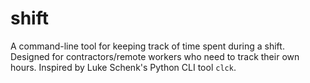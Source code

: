 # shift
A command-line tool for keeping track of time spent during a shift. Designed for contractors/remote workers who need to track their own hours. Inspired by Luke Schenk's Python CLI tool `clck`.
